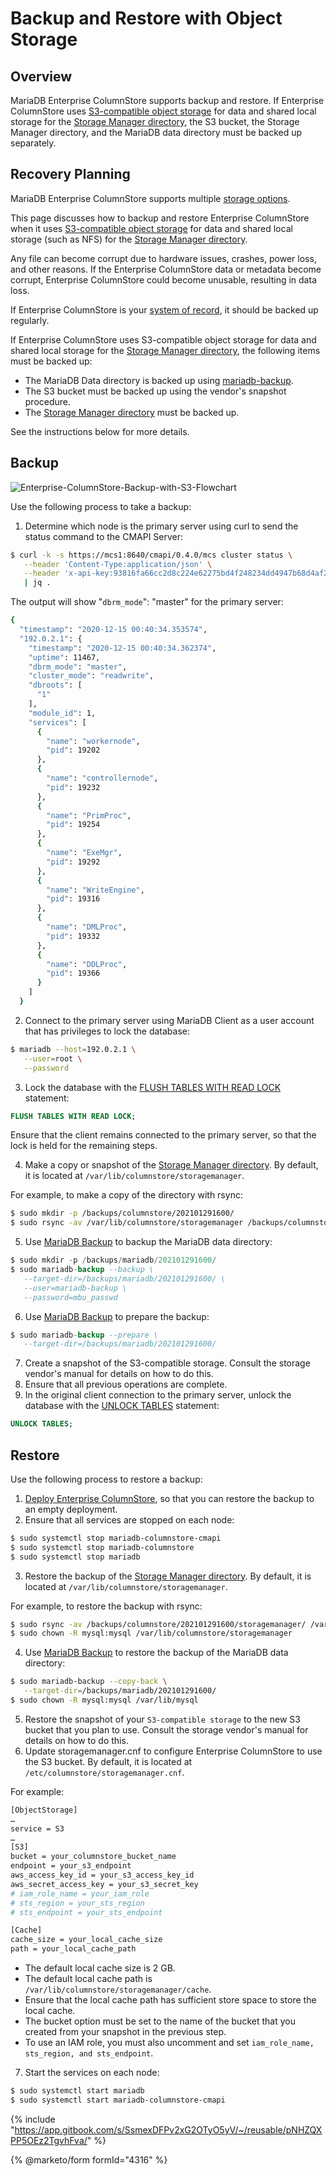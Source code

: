 # Backup and Restore with Object Storage

## Overview

MariaDB Enterprise ColumnStore supports backup and restore. If Enterprise ColumnStore uses [S3-compatible object storage](../../architecture/columnstore-architectural-overview.md#s3-compatible-object-storage) for data and shared local storage for the [Storage Manager directory](../../architecture/columnstore-storage-architecture.md#storage-manager-directory), the S3 bucket, the Storage Manager directory, and the MariaDB data directory must be backed up separately.

## Recovery Planning

MariaDB Enterprise ColumnStore supports multiple [storage options](../../architecture/columnstore-storage-architecture.md#storage-options).

This page discusses how to backup and restore Enterprise ColumnStore when it uses [S3-compatible object storage](../../architecture/columnstore-architectural-overview.md#s3-compatible-object-storage) for data and shared local storage (such as NFS) for the [Storage Manager directory](../../architecture/columnstore-storage-architecture.md#storage-manager-directory).

Any file can become corrupt due to hardware issues, crashes, power loss, and other reasons. If the Enterprise ColumnStore data or metadata become corrupt, Enterprise ColumnStore could become unusable, resulting in data loss.

If Enterprise ColumnStore is your [system of record](backup-and-restore-with-mariadb-enterprise-columnstore.md#system-of-record), it should be backed up regularly.

If Enterprise ColumnStore uses S3-compatible object storage for data and shared local storage for the [Storage Manager directory](../../architecture/columnstore-storage-architecture.md#storage-manager-directory), the following items must be backed up:

* The MariaDB Data directory is backed up using [mariadb-backup](https://app.gitbook.com/s/SsmexDFPv2xG2OTyO5yV/server-usage/backup-and-restore/mariadb-backup).
* The S3 bucket must be backed up using the vendor's snapshot procedure.
* The [Storage Manager directory](../../architecture/columnstore-storage-architecture.md#storage-manager-directory) must be backed up.

See the instructions below for more details.

## Backup

![Enterprise-ColumnStore-Backup-with-S3-Flowchart](../../../.gitbook/assets/enterprise-columnstore-backup-with-s3-flow-chart.png)

Use the following process to take a backup:

1. Determine which node is the primary server using curl to send the status command to the CMAPI Server:

```bash
$ curl -k -s https://mcs1:8640/cmapi/0.4.0/mcs cluster status \
   --header 'Content-Type:application/json' \
   --header 'x-api-key:93816fa66cc2d8c224e62275bd4f248234dd4947b68d4af2b29671dd7d5532dd' \
   | jq .
```

The output will show "`dbrm_mode`": "master" for the primary server:

```bash
{
  "timestamp": "2020-12-15 00:40:34.353574",
  "192.0.2.1": {
    "timestamp": "2020-12-15 00:40:34.362374",
    "uptime": 11467,
    "dbrm_mode": "master",
    "cluster_mode": "readwrite",
    "dbroots": [
      "1"
    ],
    "module_id": 1,
    "services": [
      {
        "name": "workernode",
        "pid": 19202
      },
      {
        "name": "controllernode",
        "pid": 19232
      },
      {
        "name": "PrimProc",
        "pid": 19254
      },
      {
        "name": "ExeMgr",
        "pid": 19292
      },
      {
        "name": "WriteEngine",
        "pid": 19316
      },
      {
        "name": "DMLProc",
        "pid": 19332
      },
      {
        "name": "DDLProc",
        "pid": 19366
      }
    ]
  }
```

2. Connect to the primary server using MariaDB Client as a user account that has privileges to lock the database:

```bash
$ mariadb --host=192.0.2.1 \
   --user=root \
   --password
```

3. Lock the database with the [FLUSH TABLES WITH READ LOCK](https://app.gitbook.com/s/SsmexDFPv2xG2OTyO5yV/reference/sql-statements/administrative-sql-statements/flush-commands/flush) statement:

```sql
FLUSH TABLES WITH READ LOCK;
```

Ensure that the client remains connected to the primary server, so that the lock is held for the remaining steps.

4. Make a copy or snapshot of the [Storage Manager directory](../../architecture/columnstore-storage-architecture.md#storage-manager-directory). By default, it is located at `/var/lib/columnstore/storagemanager`.

For example, to make a copy of the directory with rsync:

```bash
$ sudo mkdir -p /backups/columnstore/202101291600/
$ sudo rsync -av /var/lib/columnstore/storagemanager /backups/columnstore/202101291600/
```

5. Use [MariaDB Backup](https://app.gitbook.com/s/SsmexDFPv2xG2OTyO5yV/server-usage/backup-and-restore/mariadb-backup) to backup the MariaDB data directory:

```sql
$ sudo mkdir -p /backups/mariadb/202101291600/
$ sudo mariadb-backup --backup \
   --target-dir=/backups/mariadb/202101291600/ \
   --user=mariadb-backup \
   --password=mbu_passwd
```

6. Use [MariaDB Backup](https://app.gitbook.com/s/SsmexDFPv2xG2OTyO5yV/server-usage/backup-and-restore/mariadb-backup) to prepare the backup:

```sql
$ sudo mariadb-backup --prepare \
   --target-dir=/backups/mariadb/202101291600/
```

7. Create a snapshot of the S3-compatible storage. Consult the storage vendor's manual for details on how to do this.
8. Ensure that all previous operations are complete.
9. In the original client connection to the primary server, unlock the database with the [UNLOCK TABLES](https://app.gitbook.com/s/SsmexDFPv2xG2OTyO5yV/reference/sql-statements/transactions/transactions-unlock-tables) statement:

```sql
UNLOCK TABLES;
```

## Restore

Use the following process to restore a backup:

1. [Deploy Enterprise ColumnStore](../node-maintenance-for-mariadb-enterprise-columnstore/add-a-node.md#deploy-enterprise-columnstore), so that you can restore the backup to an empty deployment.
2. Ensure that all services are stopped on each node:

```bash
$ sudo systemctl stop mariadb-columnstore-cmapi
$ sudo systemctl stop mariadb-columnstore
$ sudo systemctl stop mariadb
```

3. Restore the backup of the [Storage Manager directory](../../architecture/columnstore-storage-architecture.md#storage-manager-directory). By default, it is located at `/var/lib/columnstore/storagemanager`.

For example, to restore the backup with rsync:

```bash
$ sudo rsync -av /backups/columnstore/202101291600/storagemanager/ /var/lib/columnstore/storagemanager/
$ sudo chown -R mysql:mysql /var/lib/columnstore/storagemanager
```

4. Use [MariaDB Backup](https://app.gitbook.com/s/SsmexDFPv2xG2OTyO5yV/server-usage/backup-and-restore/mariadb-backup) to restore the backup of the MariaDB data directory:

```bash
$ sudo mariadb-backup --copy-back \
   --target-dir=/backups/mariadb/202101291600/
$ sudo chown -R mysql:mysql /var/lib/mysql
```

5. Restore the snapshot of your `S3-compatible storage` to the new S3 bucket that you plan to use. Consult the storage vendor's manual for details on how to do this.
6. Update storagemanager.cnf to configure Enterprise ColumnStore to use the S3 bucket. By default, it is located at `/etc/columnstore/storagemanager.cnf`.

For example:

```bash
[ObjectStorage]
…
service = S3
…
[S3]
bucket = your_columnstore_bucket_name
endpoint = your_s3_endpoint
aws_access_key_id = your_s3_access_key_id
aws_secret_access_key = your_s3_secret_key
# iam_role_name = your_iam_role
# sts_region = your_sts_region
# sts_endpoint = your_sts_endpoint

[Cache]
cache_size = your_local_cache_size
path = your_local_cache_path
```

* The default local cache size is 2 GB.
* The default local cache path is `/var/lib/columnstore/storagemanager/cache`.
* Ensure that the local cache path has sufficient store space to store the local cache.
* The bucket option must be set to the name of the bucket that you created from your snapshot in the previous step.
* To use an IAM role, you must also uncomment and set `iam_role_name, sts_region, and sts_endpoint`.

7. Start the services on each node:

```bash
$ sudo systemctl start mariadb
$ sudo systemctl start mariadb-columnstore-cmapi
```

{% include "https://app.gitbook.com/s/SsmexDFPv2xG2OTyO5yV/~/reusable/pNHZQXPP5OEz2TgvhFva/" %}

{% @marketo/form formId="4316" %}
